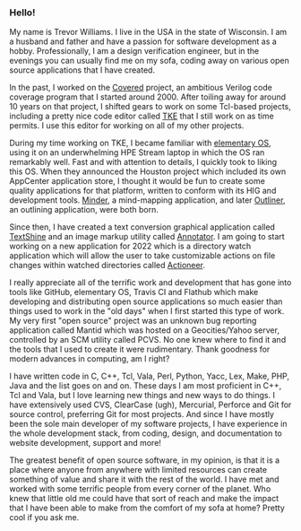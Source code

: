 ### Hello!

My name is Trevor Williams. I live in the USA in the state of Wisconsin.  I am a husband and father and have a passion for software development as a hobby.  Professionally, I am a design verification engineer, but in the evenings you can usually find me on my sofa, coding away on various open source applications that I have created.

In the past, I worked on the [Covered](https://github.com/chiphackers/covered) project, an ambitious Verilog code coverage program that I started around 2000.  After toiling away for around 10 years on that project, I shifted gears to work on some Tcl-based projects, including a pretty nice code editor called [TKE](https://github.com/phase1geo/tke) that I still work on as time permits.  I use this editor for working on all of my other projects.

During my time working on TKE, I became familiar with [elementary OS](https://elementary.io), using it on an underwhelming HPE Stream laptop in which the OS ran remarkably well.  Fast and with attention to details, I quickly took to liking this OS.  When they announced the Houston project which included its own AppCenter application store, I thought it would be fun to create some quality applications for that platform, written to conform with its HIG and development tools.  [Minder](https://github.com/phase1geo/Minder), a mind-mapping application, and later [Outliner](https://github.com/phase1geo/Outliner), an outlining application, were both born.

Since then, I have created a text conversion graphical application called [TextShine](https://github.com/phase1geo/TextShine) and an image markup utility called [Annotator](https://github.com/phase1geo/Annotator).  I am going to start working on a new application for 2022 which is a directory watch application which will allow the user to take customizable actions on file changes within watched directories called [Actioneer](https://github.com/phase1geo/Actioneer).

I really appreciate all of the terrific work and development that has gone into tools like GitHub, elementary OS, Travis CI and Flathub which make developing and distributing open source applications so much easier than things used to work in the "old days" when I first started this type of work.  My very first "open source" project was an unknown bug reporting application called Mantid which was hosted on a Geocities/Yahoo server, controlled by an SCM utility called PCVS.  No one knew where to find it and the tools that I used to create it were rudimentary.  Thank goodness for modern advances in computing, am I right?

I have written code in C, C++, Tcl, Vala, Perl, Python, Yacc, Lex, Make, PHP, Java and the list goes on and on.  These days I am most proficient in C++, Tcl and Vala, but I love learning new things and new ways to do things.  I have extensively used CVS, ClearCase (ugh), Mercurial, Perforce and Git for source control, preferring Git for most projects.  And since I have mostly been the sole main developer of my software projects, I have experience in the whole development stack, from coding, design, and documentation to website development, support and more!

The greatest benefit of open source software, in my opinion, is that it is a place where anyone from anywhere with limited resources can create something of value and share it with the rest of the world.  I have met and worked with some terrific people from every corner of the planet.  Who knew that little old me could have that sort of reach and make the impact that I have been able to make from the comfort of my sofa at home?  Pretty cool if you ask me.
